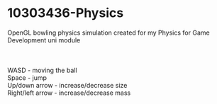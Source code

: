 # 10303436-Physics
OpenGL bowling physics simulation created for my Physics for Game Development uni module
\
\
\
\
WASD - moving the ball\
Space - jump\
Up/down arrow - increase/decrease size\
Right/left arrow - increase/decrease mass
